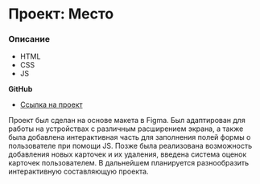 # Проект: Место

### Описание

* HTML
* CSS
* JS

**GitHub**

* [Ссылка на проект](https://ewys8.github.io/mesto/)

Проект был сделан на основе макета в Figma. Был адаптирован для работы на устройствах  с различным расширением экрана, а также была добавлена интерактивная часть для заполнения полей формы о пользователе при помощи JS. Позже была реализована возможность добавления новых карточек и их удаления, введена система оценок карточек пользователем. В дальнейшем планируется разнообразить интерактивную составляющую проекта.
